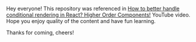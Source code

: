 Hey everyone!
This repository was referenced in [How to better handle conditional rendering in React? Higher Order Components!](https://youtu.be/vuhyYY1-c6E) YouTube video.
Hope you enjoy quality of the content and have fun learning.

Thanks for coming, cheers!
